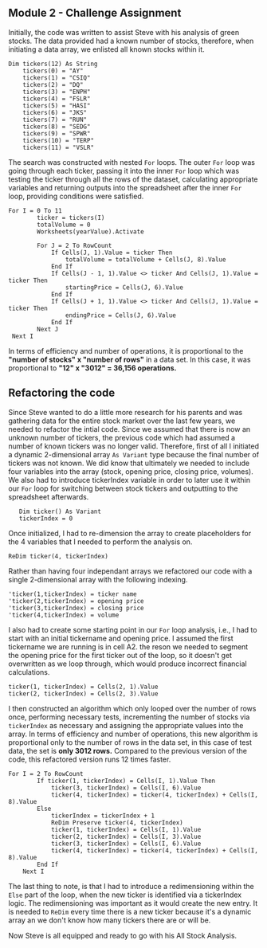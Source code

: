 Module 2 - Challenge Assignment
---
Initially, the code was written to assist Steve with his analysis of green stocks. The data provided had a known number of stocks, therefore, when initiating a data array, we enlisted all known stocks within it. 
```
Dim tickers(12) As String
    tickers(0) = "AY"
    tickers(1) = "CSIQ"
    tickers(2) = "DQ"
    tickers(3) = "ENPH"
    tickers(4) = "FSLR"
    tickers(5) = "HASI"
    tickers(6) = "JKS"
    tickers(7) = "RUN"
    tickers(8) = "SEDG"
    tickers(9) = "SPWR"
    tickers(10) = "TERP"
    tickers(11) = "VSLR"
 ```

The search was constructed with nested `For` loops. The outer `For` loop was going through each ticker, passing it into the inner `For` loop which was testing the ticker through all the rows of the dataset, calculating appropriate variables and returning outputs into the spreadsheet after the inner `For` loop, providing conditions were satisfied.

```
For I = 0 To 11
        ticker = tickers(I)
        totalVolume = 0
        Worksheets(yearValue).Activate
        
        For J = 2 To RowCount
            If Cells(J, 1).Value = ticker Then
                totalVolume = totalVolume + Cells(J, 8).Value
            End If
            If Cells(J - 1, 1).Value <> ticker And Cells(J, 1).Value = ticker Then
                startingPrice = Cells(J, 6).Value
            End If
            If Cells(J + 1, 1).Value <> ticker And Cells(J, 1).Value = ticker Then
                endingPrice = Cells(J, 6).Value
            End If
        Next J
 Next I
 ```

In terms of efficiency and number of operations, it is proportional to the **"number of stocks" x "number of rows"** in a data set. In this case, it was proportional to **"12" x "3012" = 36,156 operations.**

## Refactoring the code

Since Steve wanted to do a little more research for his parents and was gathering data for the entire stock market over the last few years, we needed to refactor the intial code. Since we assumed that there is now an unknown number of tickers, the previous code which had assumed a number of known tickers was no longer valid. Therefore, first of all I initiated a dynamic 2-dimensional array `As Variant` type because the final number of tickers was not known. We did know that ultimately we needed to include four variables into the array (stock, opening price, closing price, volumes). We also had to introduce tickerIndex variable in order to later use it within our `For` loop for switching between stock tickers and outputting to the spreadsheet afterwards.
```
   Dim ticker() As Variant
   tickerIndex = 0
```
Once initialized, I had to re-dimension the array to create placeholders for the 4 variables that I needed to perform the analysis on. 
```
ReDim ticker(4, tickerIndex)
```
Rather than having four independant arrays we refactored our code with a single 2-dimensional array with the following indexing.
```
'ticker(1,tickerIndex) = ticker name
'ticker(2,tickerIndex) = opening price
'ticker(3,tickerIndex) = closing price
'ticker(4,tickerIndex) = volume
  ```
I also had to create some starting point in our `For` loop analysis, i.e., I had to start with an initial tickername and opening price. I assumed the first tickername we are running is in cell A2. the reson we needed to segment the opening price for the first ticker out of the loop, so it doesn't get overwritten as we loop through, which would produce incorrect financial calculations.
```
ticker(1, tickerIndex) = Cells(2, 1).Value
ticker(2, tickerIndex) = Cells(2, 3).Value
```
I then constructed an algorithm which only looped over the number of rows once, performing necessary tests, incrementing the number of stocks via `tickerIndex` as necessary and assigning the appropriate values into the array. In terms of efficiency and number of operations, this new algorithm is proportional only to the number of rows in the data set, in this case of test data, the set is **only 3012 rows.** Compared to the previous version of the code, this refactored version runs 12 times faster.

```
For I = 2 To RowCount
        If ticker(1, tickerIndex) = Cells(I, 1).Value Then
            ticker(3, tickerIndex) = Cells(I, 6).Value 
            ticker(4, tickerIndex) = ticker(4, tickerIndex) + Cells(I, 8).Value 
        Else 
            tickerIndex = tickerIndex + 1 
            ReDim Preserve ticker(4, tickerIndex) 
            ticker(1, tickerIndex) = Cells(I, 1).Value 
            ticker(2, tickerIndex) = Cells(I, 3).Value 
            ticker(3, tickerIndex) = Cells(I, 6).Value 
            ticker(4, tickerIndex) = ticker(4, tickerIndex) + Cells(I, 8).Value 
        End If
    Next I
 ```

The last thing to note, is that I had to introduce a redimensioning within the `Else` part of the loop, when the new ticker is identified via a tickerIndex logic. The redimensioning was important as it would create the new entry. It is needed to `ReDim` every time there is a new ticker because it's a dynamic array an we don't know how many tickers there are or will be.

Now Steve is all equipped and ready to go with his All Stock Analysis.




